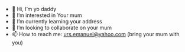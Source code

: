 - 👋 Hi, I’m yo daddy
- 👀 I’m interested in Your mum
- 🌱 I’m currently learning your address
- 💞️ I’m looking to collaborate on your mum
- 📫 How to reach me: urs.emanuel@yahoo.com (bring your mum with you)

<!---
Roguetheonly1/Roguetheonly1 is a ✨ special ✨ repository because its `README.md` (this file) appears on your GitHub profile.
You can click the Preview link to take a look at your changes.
--->
